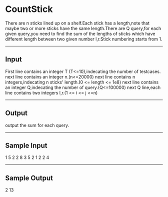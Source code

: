 ﻿# CountStick
  There are n sticks lined up on a shelf.Each stick has a length,note that maybe two or more sticks have the same length.There are Q query,for each given query,you need to find the sum of the lengths of sticks which have different length between two given number l,r.Stick numbering starts from 1.
  


----------
## Input ##
  First line contains an integer T (T<=10),indecating the number of testcases.
  next line contains an integer n.(n<=20000)
  next line contains n integers,indecating n sticks' length.(0 <= length <= 1e8)
  next line contains an integer Q,indecating the number of query.(Q<=100000)
  next Q line,each line contains two integers l,r.(1 <= i <= j <=n)
  


----------
## Output ##
  output the sum for each query.
  


----------
## Sample Input ##
1
5
2 2 8 3 5
2
1 2
2 4


----------
## Sample Output ##
2
13
